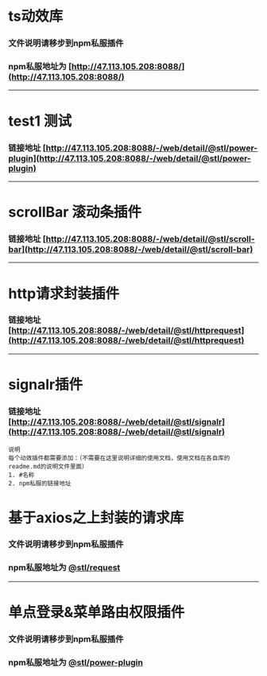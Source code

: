 # ts动效库
### 文件说明请移步到npm私服插件
### npm私服地址为 [http://47.113.105.208:8088/](http://47.113.105.208:8088/)

***

# test1 测试
### 链接地址 [http://47.113.105.208:8088/-/web/detail/@stl/power-plugin](http://47.113.105.208:8088/-/web/detail/@stl/power-plugin)

***

# scrollBar 滚动条插件
### 链接地址 [http://47.113.105.208:8088/-/web/detail/@stl/scroll-bar](http://47.113.105.208:8088/-/web/detail/@stl/scroll-bar)

***

# http请求封装插件
### 链接地址 [http://47.113.105.208:8088/-/web/detail/@stl/httprequest](http://47.113.105.208:8088/-/web/detail/@stl/httprequest)

***

# signalr插件
### 链接地址 [http://47.113.105.208:8088/-/web/detail/@stl/signalr](http://47.113.105.208:8088/-/web/detail/@stl/signalr)

```
说明
每个动效插件都需要添加：（不需要在这里说明详细的使用文档，使用文档在各自库的readme.md的说明文件里面）
1. #名称
2. npm私服的链接地址
```
# 基于axios之上封装的请求库
### 文件说明请移步到npm私服插件
### npm私服地址为 [@stl/request](http://47.113.105.208:8088/-/web/detail/@stl/request)

***

# 单点登录&菜单路由权限插件
### 文件说明请移步到npm私服插件
### npm私服地址为 [@stl/power-plugin](http://47.113.105.208:8088/-/web/detail/@stl/power-plugin)


